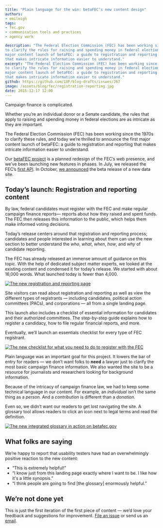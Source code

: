 ```yaml
---
title: "Plain language for the win: betaFEC’s new content design"
authors:
- emileigh
tags:
- fec.gov
- communication tools and practices
- agency work

description: "The Federal Election Commission (FEC) has been working since the 1970s
to clarify the rules for raising and spending money in federal elections, and today we’re thrilled to announce the first
major content launch of betaFEC: a guide to registration and reporting
that makes intricate information easier to understand."
excerpt: "The Federal Election Commission (FEC) has been working since the 1970s
to clarify the rules for raising and spending money in federal elections, and today we’re thrilled to announce the first
major content launch of betaFEC: a guide to registration and reporting
that makes intricate information easier to understand."
github: https://github.com/18F/blog-drafts/issues/267
image: /assets/blog/fec/registration-reporting.jpg
date: 2015-12-17 12:00
---
```


Campaign finance is complicated.

Whether you’re an individual donor or a Senate candidate, the rules that
apply to raising and spending money in federal elections are as
intricate as they are important.

The Federal Election Commission (FEC) has been working since the 1970s
to clarify these rules, and today we’re thrilled to announce the first
major content launch of betaFEC: a guide to registration and reporting
that makes intricate information easier to understand.

Our [betaFEC project](http://beta.fec.gov) is a planned
redesign of the FEC’s web presence, and we’ve been launching new
features in phases. In July, we released the FEC’s [first API](https://18f.gsa.gov/2015/07/08/openfec-api/). In October, [we
announced](https://18f.gsa.gov/2015/10/29/welcome-to-betafec/) the beta
release of a new data site.

Today’s launch: Registration and reporting content
--------------------------------------------------

By law, federal candidates must register with the FEC and make regular
campaign finance reports— reports about how they raised and spent funds.
The FEC then releases this information to the public, which helps them
make informed voting decisions.

Today’s release centers around that registration and reporting process;
candidates and people interested in learning about them can use the new
section to better understand the *who*, *what*, *when*, *how*, and *why*
of candidate reporting.

The FEC has already released an immense amount of guidance on this
topic. With the help of dedicated subject matter experts, we looked at
the existing content and condensed it for today’s release. We started
with about 16,000 words. What launched today is fewer than 4,000.

[![The new registration and reporting page]({{site.baseurl}}/assets/blog/fec/registration-reporting.jpg)](https://beta.fec.gov/registration-and-reporting/)

Site visitors can read about registration and reporting as well as view
the different types of registrants — including candidates, political
action committees (PACs), and corporations — all from a single landing
page.

This launch also includes a checklist of essential information for
candidates and their authorized committees. The step-by-step guide
explains how to register a candidacy, how to file regular financial
reports, and more.

Eventually, we’ll launch an essentials checklist for every type of FEC
registrant.

[![The new checklist for what you need to do to register with the FEC]({{site.baseurl}}/assets/blog/fec/checklist.jpg)](https://beta.fec.gov/registration-and-reporting/essentials-house-and-senate-candidates-and-committees/)

Plain language was an important goal for this project. It lowers the bar
of entry for readers — we don’t want folks to **need** a lawyer just to
clarify the most basic campaign finance information. We also wanted the
site to be a resource for journalists and researchers looking for
background information.

Because of the intricacy of campaign finance law, we had to keep some
technical language in our content. For example, an *individual* isn’t
the same thing as a *person.* And a *contribution* is different than a
*donation.*

Even so, we didn’t want our readers to get lost navigating the site. A
glossary tool allows readers to click an icon next to legal terms and
read the definition.

[![The new integrated glossary in action on betafec.gov]({{site.baseurl}}/assets/blog/fec/glossary.jpg)](https://beta.fec.gov/registration-and-reporting/essentials-house-and-senate-candidates-and-committees/)

What folks are saying
---------------------

We’re happy to report that usability testers have had an overwhelmingly
positive reaction to the new content:

-   “This is extremely helpful!”
-   “I know just from this landing page exactly where I want to be. I like how it's a little synopsis.”
-   “I think people are going to find [the glossary] enormously helpful.”

We’re not done yet
------------------

This is just the first iteration of the first piece of content — we’d
love your feedback and suggestions for improvement. [File an
issue](https://github.com/18f/fec/issues) or send us an [email](mailto:betafeedback@fec.gov).

